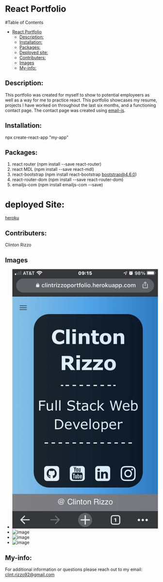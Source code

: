 # React Portfolio
    
#Table of Contents
    
- [React Portfolio](#react-portfolio)
  - [Description:](#description)
  - [Installation:](#installation)
  - [Packages:](#packages)
  - [Deployed site:](#deployed-site)
  - [Contributers:](#contributers)
  - [Images](#videos)
  - [My-info:](#my-info)
    
## Description:

This portfolio was created for myself to show to potential employeers as well as a way for me to practice react. This portfolio showcases
my resume, projects I have worked on throughout the last six months, and a functioning contact page. The contact page was created using [email-js](https://www.emailjs.com/docs/examples/reactjs/). 


## Installation:
npx create-react-app "my-app"

## Packages:
1. react router (npm install --save react-router)
2. react MDL (npm install --save react-mdl)
3. react-bootstrap (npm install react-bootstrap bootstrap@4.6.0)
4. react-router-dom (npm install --save react-router-dom)
5. emailjs-com (npm install emailjs-com --save)

# deployed Site:
[heroku](https://clintrizzoportfolio.herokuapp.com/)
    
## Contributers:
Clinton Rizzo
    
## Images
- ![image](public/images/ReadMe/landing.jpg)
- ![image](images/ReadMe/resume.jpg)
- ![image](images/ReadMe/projects.jpg)
- ![image](images/ReadMe/contact.jpg)

## My-info:

For additional information or questions please reach out to my email: clint.rizzo92@gmail.com
